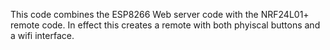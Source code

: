 This code combines the ESP8266 Web server code with the NRF24L01+ remote code. In effect this creates a remote with both phyiscal buttons and a wifi interface.
